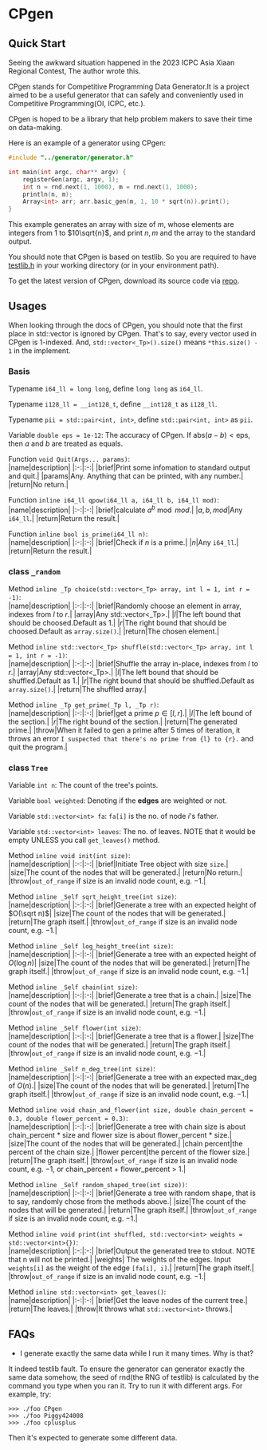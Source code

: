 # CPgen


## Quick Start

Seeing the awkward situation happened in the 2023 ICPC Asia Xiaan Regional Contest, The author wrote this.  

CPgen stands for Competitive Programming Data Generator.It is a project aimed to be a useful generator that can safely and conveniently used in Competitive Programming(OI, ICPC, etc.).  

CPgen is hoped to be a library that help problem makers to save their time on data-making.

Here is an example of a generator using CPgen:
```cpp
#include "../generator/generator.h"

int main(int argc, char** argv) {
    registerGen(argc, argv, 1);
    int n = rnd.next(1, 1000), m = rnd.next(1, 1000);
    println(n, m);
    Array<int> arr; arr.basic_gen(m, 1, 10 * sqrt(n)).print();
}
```
This example generates an array with size of $m$, whose elements are integers from $1$ to $10\sqrt{n}$, and print $n, m$ and the array to the standard output.

You should note that CPgen is based on testlib. So you are required to have [testlib.h](https://github.com/MikeMirzayanov/testlib) in your working directory (or in your environment path).

To get the latest version of CPgen, download its source code via [repo](https://github.com/Piggy424008/CPgen).

## Usages

When looking through the docs of CPgen, you should note that the first place in std::vector is ignored by CPgen. That's to say, every vector used in CPgen is 1-indexed. And, `std::vector<_Tp>().size()` means `*this.size() - 1` in the implement.

### Basis

Typename `i64_ll = long long`, define `long long` as `i64_ll`.

Typename `i128_ll = __int128_t`, define `__int128_t` as `i128_ll`.

Typename `pii = std::pair<int, int>`, define `std::pair<int, int>` as `pii`.

Variable `double eps = 1e-12`: The accuracy of CPgen. If $\text{abs}(a-b)<\text{eps}$, then $a$ and $b$ are treated as equals.

Function `void Quit(Args... params)`:  
|name|description|
|:-:|:-:|
|brief|Print some infomation to standard output and quit.|
|$\text{params}$|Any. Anything that can be printed, with any number.|
|return|No return.|

Function `inline i64_ll qpow(i64_ll a, i64_ll b, i64_ll mod)`:  
|name|description|
|:-:|:-:|
|brief|calculate $a^b\bmod mod$.|
|$a, b, mod$|Any `i64_ll`.|
|return|Return the result.|

Function `inline bool is_prime(i64_ll n)`:  
|name|description|
|:-:|:-:|
|brief|Check if $n$ is a prime.|
|$n$|Any `i64_ll`.|
|return|Return the result.|

### class `_random`
Method `inline _Tp choice(std::vector<_Tp> array, int l = 1, int r = -1)`:  
|name|description|
|:-:|:-:|
|brief|Randomly choose an element in array, indexes from $l$ to $r$.|
|$\text{array}$|Any std::vector<_Tp>.|
|$l$|The left bound that should be choosed.Default as $1$.|
|$r$|The right bound that should be choosed.Default as `array.size()`.|
|return|The chosen element.|

Method `inline std::vector<_Tp> shuffle(std::vector<_Tp> array, int l = 1, int r = -1)`:  
|name|description|
|:-:|:-:|
|brief|Shuffle the array in-place, indexes from $l$ to $r$.|
|$\text{array}$|Any std::vector<_Tp>.|
|$l$|The left bound that should be shuffled.Default as $1$.|
|$r$|The right bound that should be shuffled.Default as `array.size()`.|
|return|The shuffled array.|

Method `inline _Tp get_prime(_Tp l, _Tp r)`:  
|name|description|
|:-:|:-:|
|brief|get a prime $p\in[l, r]$.|
|$l$|The left bound of the section.|
|$r$|The right bound of the section.|
|return|The generated prime.|
|throw|When it failed to gen a prime after $5$ times of iteration, it throws an error `I suspected that there's no prime from {l} to {r}.` and quit the program.|

### class `Tree`

Variable `int n`: The count of the tree's points.

Variable `bool weighted`: Denoting if the **edges** are weighted or not.

Variable `std::vector<int> fa`: `fa[i]` is the no. of node $i$'s father.

Variable `std::vector<int> leaves`: The no. of leaves. NOTE that it would be empty UNLESS you call `get_leaves()` method.

Method `inline void init(int size)`:  
|name|description|
|:-:|:-:|
|brief|Initiate Tree object with size `size`.|
|$\text{size}$|The count of the nodes that will be generated.|
|return|No return.|
|throw|`out_of_range` if size is an invalid node count, e.g. $-1$.|

Method `inline _Self sqrt_height_tree(int size)`:  
|name|description|
|:-:|:-:|
|brief|Generate a tree with an expected height of $O(\sqrt n)$|
|$\text{size}$|The count of the nodes that will be generated.|
|return|The graph itself.|
|throw|`out_of_range` if size is an invalid node count, e.g. $-1$.|

Method `inline _Self log_height_tree(int size)`:  
|name|description|
|:-:|:-:|
|brief|Generate a tree with an expected height of $O(\log n)$|
|$\text{size}$|The count of the nodes that will be generated.|
|return|The graph itself.|
|throw|`out_of_range` if size is an invalid node count, e.g. $-1$.|

Method `inline _Self chain(int size)`:  
|name|description|
|:-:|:-:|
|brief|Generate a tree that is a chain.|
|$\text{size}$|The count of the nodes that will be generated.|
|return|The graph itself.|
|throw|`out_of_range` if size is an invalid node count, e.g. $-1$.|

Method `inline _Self flower(int size)`:  
|name|description|
|:-:|:-:|
|brief|Generate a tree that is a flower.|
|$\text{size}$|The count of the nodes that will be generated.|
|return|The graph itself.|
|throw|`out_of_range` if size is an invalid node count, e.g. $-1$.|

Method `inline _Self n_deg_tree(int size)`:  
|name|description|
|:-:|:-:|
|brief|Generate a tree with an expected max_deg of $O(n)$.|
|$\text{size}$|The count of the nodes that will be generated.|
|return|The graph itself.|
|throw|`out_of_range` if size is an invalid node count, e.g. $-1$.|

Method `inline void chain_and_flower(int size,
                                 double chain_percent = 0.3,
                                 double flower_percent = 0.3)`:  
|name|description|
|:-:|:-:|
|brief|Generate a tree with chain size is about chain_percent * size and flower size is about flower_percent * size.|
|$\text{size}$|The count of the nodes that will be generated.|
|$\text{chain percent}$|the percent of the chain size.|
|$\text{flower percent}$|the percent of the flower size.|
|return|The graph itself.|
|throw|`out_of_range` if size is an invalid node count, e.g. $-1$, or chain_percent + flower_percent > 1.|

Method `inline _Self random_shaped_tree(int size))`:  
|name|description|
|:-:|:-:|
|brief|Generate a tree with random shape, that is to say, randomly chose from the methods above.|
|$\text{size}$|The count of the nodes that will be generated.|
|return|The graph itself.|
|throw|`out_of_range` if size is an invalid node count, e.g. $-1$.|

Method `inline void print(int shuffled, std::vector<int> weights = std::vector<int>{})`:  
|name|description|
|:-:|:-:|
|brief|Output the generated tree to stdout. NOTE that n will not be printed.|
|$\text{weights}$| The weights of the edges. Input `weights[i]` as the weight of the edge `[fa[i], i]`.|
|return|The graph itself.|
|throw|`out_of_range` if size is an invalid node count, e.g. $-1$.|

Method `inline std::vector<int> get_leaves()`:  
|name|description|
|:-:|:-:|
|brief|Get the leave nodes of the current tree.|
|return|The leaves.|
|throw|It throws what `std::vector<int>` throws.|

## FAQs

- I generate exactly the same data while I run it many times. Why is that?  

It indeed testlib fault. To ensure the generator can generator exactly the same data somehow, the seed of rnd(the RNG of testlib) is calculated by the command you type when you ran it. Try to run it with different args. For example, try:
```
>>> ./foo CPgen
>>> ./foo Piggy424008
>>> ./foo cplusplus
```
Then it's expected to generate some different data.
